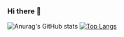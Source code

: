 ### Hi there 👋

![Anurag's GitHub stats](https://github-readme-stats.vercel.app/api?username=yogeshsingh2672000&show_icons=true&theme=radical)
[![Top Langs](https://github-readme-stats.vercel.app/api/top-langs/?username=yogeshsingh2672000&layout=compact)](https://github.com/anuraghazra/github-readme-stats)

<!--
**yogeshsingh2672000/yogeshsingh2672000** is a ✨ _special_ ✨ repository because its `README.md` (this file) appears on your GitHub profile.

Here are some ideas to get you started:

- 🔭 I’m currently working on ...
- 🌱 I’m currently learning ...
- 👯 I’m looking to collaborate on ...
- 🤔 I’m looking for help with ...
- 💬 Ask me about ...
- 📫 How to reach me: ...
- 😄 Pronouns: ...
- ⚡ Fun fact: ...
-->
